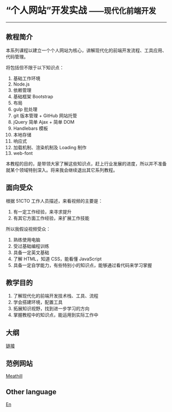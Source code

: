 # “个人网站”开发实战 <small>——现代化前端开发</small>
--------

## 教程简介

<p class="lead">
本系列课程以建立一个个人网站为核心，讲解现代化的前端开发流程、工具应用、代码管理。
</p>

将包括但不限于以下知识点：

1. 基础工作环境
2. Node.js
3. 依赖管理
3. 基础框架 Bootstrap
4. 布局
5. gulp 批处理
6. git 版本管理 + GitHub 网站托管
7. jQuery 简单 Ajax + 简单 DOM
8. Handlebars 模板
9. 本地存储
10. 响应式
11. 加载机制、渲染机制及 Loading 制作
12. web-font

本教程的目的，是带领大家了解这些知识点，赶上行业发展的进度，所以并不准备就某个领域特别深入。将来我会继续退出其它系列教程。

## 面向受众

根据 51CTO 工作人员描述，来看视频的主要是：

1. 有一定工作经验，来寻求提升
2. 有其它方面工作经验，来扩展工作技能

所以我假设视频受众：

1. 熟练使用电脑
2. 受过基础编程训练
3. 具备一定英文基础
4. 了解 HTML，知道 CSS，能看懂 JavaScript
5. 具备一定自学能力，有些特别小的知识点，能够通过看代码来学习掌握

## 教学目的

1. 了解现代化的前端开发技术栈、工具、流程
2. 学会搭建环境，配置工具
3. 拓展知识视野，找到进一步学习的方向
4. 掌握教程中的知识点，能运用到实际工作中

<!-- slides -->

## 大纲

[链接](./outline.md)

## 范例网站

[Meathill](http://meathill.com/)

## Other language

[En](./README.en.md)